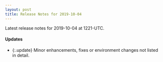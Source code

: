 ```yaml
---
layout: post
title: Release Notes for 2019-10-04
---
```


Latest release notes for 2019-10-04 at 1221-UTC.

<div class='updates' markdown='1'>

#### Updates

- {:.update} Minor enhancements, fixes or environment changes not listed in detail.

</div>


